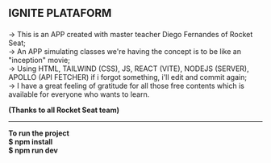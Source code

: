 ## <p> IGNITE PLATAFORM

 -> This is an APP created with master teacher Diego Fernandes of Rocket Seat; <br> 
 -> An APP simulating classes we're having the concept is to be like an "inception" movie; <br>
-> Using HTML, TAILWIND (CSS), JS, REACT (VITE), NODEJS (SERVER), APOLLO (API FETCHER) if i forgot something, i'll edit and commit again; <br>
-> I have a great feeling of gratitude for all those free contents which is available for everyone who wants to learn. <br>
<strong> <p> (Thanks to all Rocket Seat team)
 
 <hr> 
 To run the project  <br>
 $ npm install <br>
 $ npm run dev
